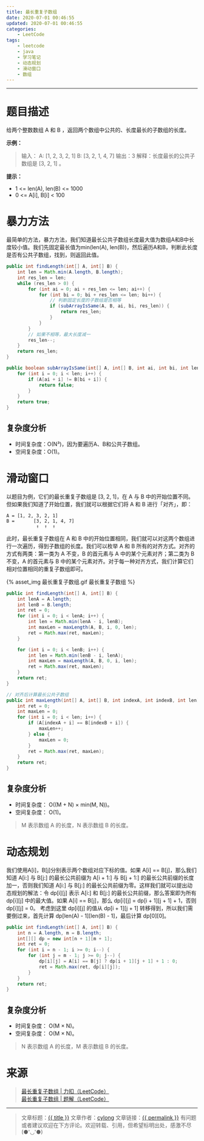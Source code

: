 ```yaml
---
title: 最长重复子数组
date: 2020-07-01 00:46:55
updated: 2020-07-01 00:46:55
categories:
    - LeetCode
tags:
    - leetcode
    - java
    - 学习笔记
    - 动态规划
    - 滑动窗口
    - 数组
---
```

---

# 题目描述

给两个整数数组 A 和 B ，返回两个数组中公共的、长度最长的子数组的长度。

**示例：**
> 输入：
> A: [1, 2, 3, 2, 1]
> B: [3, 2, 1, 4, 7]
> 输出：3
> 解释：长度最长的公共子数组是 [3, 2, 1] 。

**提示：**
* 1 <= len(A), len(B) <= 1000
* 0 <= A[i], B[i] < 100

<!-- more -->

# 暴力方法

最简单的方法，暴力方法，我们知道最长公共子数组长度最大值为数组A和B中长度较小值。我们先固定最长值为min(len(A), len(B))，然后遍历A和B，判断此长度是否有公共子数组，找到，则返回此值。

```java
public int findLength(int[] A, int[] B) {
    int len = Math.min(A.length, B.length);
    int res_len = len;
    while (res_len > 0) {
        for (int ai = 0; ai + res_len <= len; ai++) {
            for (int bi = 0; bi + res_len <= len; bi++) {
                // 判断固定长度的子数组是否相等
                if (subArrayIsSame(A, B, ai, bi, res_len)) {
                    return res_len;
                }
            }
        }
        // 如果不相等，最大长度减一
        res_len--;
    }
    return res_len;
}

public boolean subArrayIsSame(int[] A, int[] B, int ai, int bi, int len) {
    for (int i = 0; i < len; i++) {
        if (A[ai + i] != B[bi + i]) {
            return false;
        }
    }
    return true;
}
```

## 复杂度分析

* 时间复杂度：Ο(N³)，因为要遍历A、B和公共子数组。
* 空间复杂度：Ο(1)。

# 滑动窗口

以题目为例，它们的最长重复子数组是 [3, 2, 1]，在 A 与 B 中的开始位置不同。但如果我们知道了开始位置，我们就可以根据它们将 A 和 B 进行「对齐」，即：

```
A = [1, 2, 3, 2, 1]
B =       [3, 2, 1, 4, 7]
           ↑  ↑  ↑
```

此时，最长重复子数组在 A 和 B 中的开始位置相同，我们就可以对这两个数组进行一次遍历，得到子数组的长度。我们可以枚举 A 和 B 所有的对齐方式。对齐的方式有两类：第一类为 A 不变，B 的首元素与 A 中的某个元素对齐；第二类为 B 不变，A 的首元素与 B 中的某个元素对齐。对于每一种对齐方式，我们计算它们相对位置相同的重复子数组即可。

{% asset_img 最长重复子数组.gif 最长重复子数组 %}

```java
public int findLength(int[] A, int[] B) {
    int lenA = A.length;
    int lenB = B.length;
    int ret = 0;
    for (int i = 0; i < lenA; i++) {
        int len = Math.min(lenA - i, lenB);
        int maxLen = maxLength(A, B, i, 0, len);
        ret = Math.max(ret, maxLen);
    }

    for (int i = 0; i < lenB; i++) {
        int len = Math.min(lenB - i, lenA);
        int maxLen = maxLength(A, B, 0, i, len);
        ret = Math.max(ret, maxLen);
    }
    return ret;
}

// 对齐后计算最长公共子数组
public int maxLength(int[] A, int[] B, int indexA, int indexB, int len) {
    int ret = 0;
    int maxLen = 0;
    for (int i = 0; i < len; i++) {
        if (A[indexA + i] == B[indexB + i]) {
            maxLen++;
        } else {
            maxLen = 0;
        }
        ret = Math.max(ret, maxLen);
    }
    return ret;
}
```

## 复杂度分析

* 时间复杂度： Ο((M + N) × min(M, N))。
* 空间复杂度： Ο(1)。
> M 表示数组 A 的长度，N 表示数组 B 的长度。

# 动态规划

我们使用A[i]，B[j]分别表示两个数组对应下标的值。如果 A[i] == B[j]，那么我们知道 A[i:] 与 B[j:] 的最长公共前缀为 A[i + 1:] 与 B[j + 1:] 的最长公共前缀的长度加一，否则我们知道 A[i:] 与 B[j:] 的最长公共前缀为零。这样我们就可以提出动态规划的解法：令 dp[i][j] 表示 A[i:] 和 B[j:] 的最长公共前缀，那么答案即为所有 dp[i][j] 中的最大值。如果 A[i] == B[j]，那么 dp[i][j] = dp[i + 1][j + 1] + 1，否则 dp[i][j] = 0。
考虑到这里 dp[i][j] 的值从 dp[i + 1][j + 1] 转移得到，所以我们需要倒过来，首先计算 dp[len(A) - 1][len(B) - 1]，最后计算 dp[0][0]。

```java
public int findLength(int[] A, int[] B) {
    int n = A.length, m = B.length;
    int[][] dp = new int[n + 1][m + 1];
    int ret = 0;
    for (int i = n - 1; i >= 0; i--) {
        for (int j = m - 1; j >= 0; j--) {
            dp[i][j] = A[i] == B[j] ? dp[i + 1][j + 1] + 1 : 0;
            ret = Math.max(ret, dp[i][j]);
        }
    }
    return ret;
}
```

## 复杂度分析

* 时间复杂度： O(M × N)。
* 空间复杂度： O(M × N)。
> N 表示数组 A 的长度，M 表示数组 B 的长度。

# 来源
> [最长重复子数组 | 力扣（LeetCode）][1]
> [最长重复子数组 | 题解（LeetCode）][2]

---

> 文章标题：<a href='{{ permalink }}' title='{{ title }}' >{{ title }}</a>
> 文章作者：[cylong](http://www.cylong.com/about/ "cylong")
> 文章链接：<a href='{{ permalink }}' title='{{ title }}' >{{ permalink }}</a>
> 有问题或者建议欢迎在下方评论。欢迎转载、引用，但希望标明出处，感激不尽(●'◡'●)

[1]: https://leetcode-cn.com/problems/maximum-length-of-repeated-subarray/ "最长重复子数组 | 力扣（LeetCode）"
[2]: https://leetcode-cn.com/problems/maximum-length-of-repeated-subarray/solution/zui-chang-zhong-fu-zi-shu-zu-by-leetcode-solution/ "最长重复子数组 | 题解（LeetCode）"
